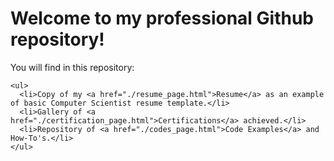 <div class="content1">
  <div class="content">
    <h1> Welcome to my professional Github repository! </h1>
    <p>You will find in this repository:</p>

    <ul>
      <li>Copy of my <a href="./resume_page.html">Resume</a> as an example of basic Computer Scientist resume template.</li>
      <li>Gallery of <a href="./certification_page.html">Certifications</a> achieved.</li>
      <li>Repository of <a href="./codes_page.html">Code Examples</a> and How-To's.</li>
    </ul>
  </div>
</div>
